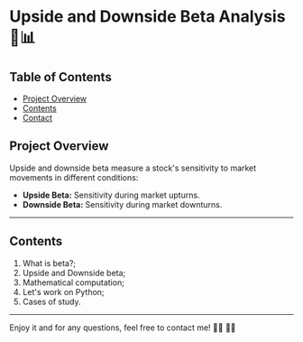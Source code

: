 # Upside and Downside Beta Analysis 🚀📊

## Table of Contents
- [Project Overview](#project-overview)
- [Contents](#contents)
- [Contact](#contact)


## **Project Overview**

Upside and downside beta measure a stock's sensitivity to market movements in different conditions:
- **Upside Beta:** Sensitivity during market upturns.
- **Downside Beta:** Sensitivity during market downturns.

---

## **Contents**

1. What is beta?;
2. Upside and Downside beta;
3. Mathematical computation;
3. Let's work on Python;
4. Cases of study.

---

Enjoy it and for any questions, feel free to contact me! :face_with_spiral_eyes: :woman_student:



